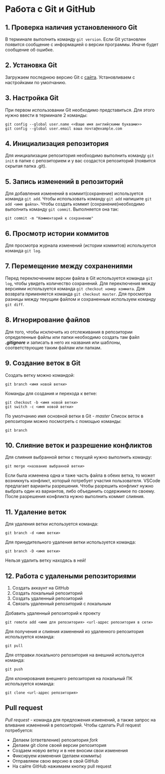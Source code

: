 # Работа с Git и GitHub
## 1. Проверка наличия установленного Git
В терминале выполнить команду `git version`.
Если Git установлен появится сообщение с информацией о версии программы. Иначе будет сообщение об ошибке.
## 2. Установка Git
Загружаем последнюю версию Git с [сайта](https://git-scm.com/downloads). Установливаем с настройками по умолчанию.
## 3. Настройка Git
При первом использовании Git необходимо представиться.
Для этого нужно ввести в терминале 2 команды:
```
git config --global user.name <<Ваше имя английскими буквами>>
git config --global user.email ваша почта@example.com
```
## 4. Инициализация репозитория
Для инициализации репозитория необходимо выполнить команду `git init` в папке с репозиторием и у вас создастся репозиторий (появится скрытая папка .git).
## 5. Запись изменений в репозиторий
Для добавления изменений в коммит(сохранение) используется команда `git add`. Чтобы использовать команду `git add` напишите `git add <имя файла>`. Чтобы создать коммит (сохранение)необходимо выполнить команду `git commit`. Выполняется она так:
```
git commit -m "Комментарий к сохранению"
```
## 6. Просмотр истории коммитов
Для просмотра журнала изменений (истории коммитов) используется команда `git log`. 
## 7. Перемещение между сохранениями
Перед переключением версии файла в Git используется команда `git log`, чтобы увидеть количество сохранений. Для переключения между версиями используется команда `git checkout номер коммита`. Для возврата применяется команда `git checkout master`. Для просмотра разницы между текущим файлом и сохраненным используем команду `git diff`.
## 8. Игнорирование файлов
Для того, чтобы исключить из отслеживания в репозитории определенные файлы или папки необходимо создать там файл ***.gitignore*** и записать в него их названия или шаблоны, соответствующие таким файлам или папкам.
## 9. Создание веток в Git
Создать ветку можно командой:
```
git branch <имя новой ветки>
```
Команды для создания и перехода к ветке:
```
git checkout -b <имя новой ветки>
git switch -c <имя новой ветки>
```
По умолчанию имя основной ветки в Git - *master*
Список веток в репозитории можно посмотреть с помощью команды:
```
git branch
```
## 10. Слияние веток и разрешение конфликтов
Для слияния выбранной ветки с текущей нужно выполнить команду:
```
git merge <название выбранной ветки>
```
Если была изменена одна и таже часть файла в обеих ветка, то может возникнуть конфликт, который потребует участия пользователя. VSCode предлагает варианты разрешения. Чтобы разрешить конфликт нужно выбрать один из вариантов, либо объединить содержимое по своему. 
После разрешения конфликта нужно выполнить коммит слияния.
## 11. Удаление веток
Для удаления ветки используется команда:
```
git branch -d <имя ветки>
```
Для принудительного удаления ветки используется команда:
```
git branch -D <имя ветки>
```
Нельзя удалить ветку находясь в ней!
## 12. Работа с удалеными репозиториями
1. Создать аккаунт на GitHub
2. Создать локальный репозиторий
3. Создать удаленный репозиторий
4. Связать удаленный репозиторий с локальным

Добавить удаленный репозиторий к проекту
```
git remote add <имя для репозитория> <url-адрес репозитория в сети>
```
Для получения и слияния изменений из удаленного репозитория используется команда:
```
git pull
```
Для отправки локального репозитория на внешний используется команда:
```
git push
```
Для клонирования внешнего репозитория на локальный ПК используется команда:
```
git clone <url-адрес репозитория>
```
## Pull request
*Pull request* - команда для предложения изменений, а также запрос на вливание изменений в репозиторий.
Чтобы сделать Pull request потребуется:
* Делаем   (ответвление) репозитория *fork*
* Делаем git clone своей  версии репозитория 
* Создаем новую ветку и в нее вносим свои изменения
* Фиксируем изменения (делаем коммиты)
* Отправляем свою версию в свой GitHub
* На сайте GitHub нажимаем кнопку pull request